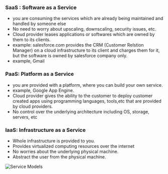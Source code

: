 ### SaaS : Software as a Service
- you are consuming the services which are already being maintained and handled by someone else
- No need to worry about upscaling, downscaling, security issues, etc.
- Cloud provider leases applications or softwares which are owned by them to its clients.
- example: salesforce.com provides the CRM (Customer Relstion Manager) on a cloud infrastructure to its client and charges them for it, but the software is owned by salesforce company only.
- example, Gmail

### PaaS: Platform as a Service
- you are provided with a platform, where you can build your own service.
- example, Google App Engine.
- Cloud provider gives the ability to the customer to deploy customer created apps using programming languages, tools,etc that are provided by cloud providers.
- No control over the underlying architecture including OS, storage, servers, etc

### IaaS: Infrastructure as a Service
- Whole infrastructure is provided to you.
- Provides virtualized computing resources over the internet
- No worries about the underlying physical machine.
- Abstract the user from the physical machine.



![Service Models](https://www.edureka.co/blog/wp-content/uploads/2016/11/RC3-04.png)
